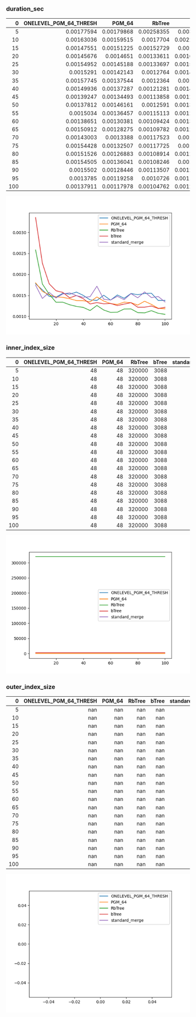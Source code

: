 ### duration_sec

|   0 |   ONELEVEL_PGM_64_THRESH |     PGM_64 |     RbTree |      bTree |   standard_merge |
|----:|-------------------------:|-----------:|-----------:|-----------:|-----------------:|
|   5 |               0.00177594 | 0.00179868 | 0.00258355 | 0.0033557  |       0.00174178 |
|  10 |               0.00163036 | 0.00159515 | 0.0017704  | 0.00226543 |       0.00142661 |
|  15 |               0.00147551 | 0.00151225 | 0.00152729 | 0.0017751  |       0.00157128 |
|  20 |               0.00145676 | 0.0014651  | 0.00133611 | 0.00161049 |       0.00143736 |
|  25 |               0.00154952 | 0.00145188 | 0.00133697 | 0.00156979 |       0.00153345 |
|  30 |               0.0015291  | 0.00142143 | 0.0012764  | 0.00144114 |       0.00156085 |
|  35 |               0.00157745 | 0.00137544 | 0.0012364  | 0.0014961  |       0.00149309 |
|  40 |               0.00149936 | 0.00137287 | 0.00121281 | 0.00142123 |       0.00145377 |
|  45 |               0.00139247 | 0.00134493 | 0.00113858 | 0.00129543 |       0.00146933 |
|  50 |               0.00137812 | 0.00146161 | 0.0012591  | 0.00132759 |       0.00171784 |
|  55 |               0.0015034  | 0.00136457 | 0.00115113 | 0.00129909 |       0.0014076  |
|  60 |               0.00138651 | 0.00130381 | 0.00109424 | 0.00130759 |       0.00138849 |
|  65 |               0.00150912 | 0.00128275 | 0.00109782 | 0.00125745 |       0.00147716 |
|  70 |               0.00143003 | 0.0013388  | 0.00117523 | 0.0012922  |       0.00139733 |
|  75 |               0.00154428 | 0.00132507 | 0.00117725 | 0.0013259  |       0.00154098 |
|  80 |               0.00151526 | 0.00126883 | 0.00108914 | 0.00121699 |       0.00144139 |
|  85 |               0.00154505 | 0.00136041 | 0.00108246 | 0.0012182  |       0.00158267 |
|  90 |               0.0015502  | 0.00128446 | 0.00113507 | 0.00124635 |       0.00144652 |
|  95 |               0.0013785  | 0.00119258 | 0.0010726  | 0.00118713 |       0.00147255 |
| 100 |               0.00137911 | 0.00117978 | 0.00104762 | 0.00121453 |       0.00134294 |

![duration_sec.png](duration_sec.png)

### inner_index_size

|   0 |   ONELEVEL_PGM_64_THRESH |   PGM_64 |   RbTree |   bTree |   standard_merge |
|----:|-------------------------:|---------:|---------:|--------:|-----------------:|
|   5 |                       48 |       48 |   320000 |    3088 |              nan |
|  10 |                       48 |       48 |   320000 |    3088 |              nan |
|  15 |                       48 |       48 |   320000 |    3088 |              nan |
|  20 |                       48 |       48 |   320000 |    3088 |              nan |
|  25 |                       48 |       48 |   320000 |    3088 |              nan |
|  30 |                       48 |       48 |   320000 |    3088 |              nan |
|  35 |                       48 |       48 |   320000 |    3088 |              nan |
|  40 |                       48 |       48 |   320000 |    3088 |              nan |
|  45 |                       48 |       48 |   320000 |    3088 |              nan |
|  50 |                       48 |       48 |   320000 |    3088 |              nan |
|  55 |                       48 |       48 |   320000 |    3088 |              nan |
|  60 |                       48 |       48 |   320000 |    3088 |              nan |
|  65 |                       48 |       48 |   320000 |    3088 |              nan |
|  70 |                       48 |       48 |   320000 |    3088 |              nan |
|  75 |                       48 |       48 |   320000 |    3088 |              nan |
|  80 |                       48 |       48 |   320000 |    3088 |              nan |
|  85 |                       48 |       48 |   320000 |    3088 |              nan |
|  90 |                       48 |       48 |   320000 |    3088 |              nan |
|  95 |                       48 |       48 |   320000 |    3088 |              nan |
| 100 |                       48 |       48 |   320000 |    3088 |              nan |

![inner_index_size.png](inner_index_size.png)

### outer_index_size

|   0 |   ONELEVEL_PGM_64_THRESH |   PGM_64 |   RbTree |   bTree |   standard_merge |
|----:|-------------------------:|---------:|---------:|--------:|-----------------:|
|   5 |                      nan |      nan |      nan |     nan |              nan |
|  10 |                      nan |      nan |      nan |     nan |              nan |
|  15 |                      nan |      nan |      nan |     nan |              nan |
|  20 |                      nan |      nan |      nan |     nan |              nan |
|  25 |                      nan |      nan |      nan |     nan |              nan |
|  30 |                      nan |      nan |      nan |     nan |              nan |
|  35 |                      nan |      nan |      nan |     nan |              nan |
|  40 |                      nan |      nan |      nan |     nan |              nan |
|  45 |                      nan |      nan |      nan |     nan |              nan |
|  50 |                      nan |      nan |      nan |     nan |              nan |
|  55 |                      nan |      nan |      nan |     nan |              nan |
|  60 |                      nan |      nan |      nan |     nan |              nan |
|  65 |                      nan |      nan |      nan |     nan |              nan |
|  70 |                      nan |      nan |      nan |     nan |              nan |
|  75 |                      nan |      nan |      nan |     nan |              nan |
|  80 |                      nan |      nan |      nan |     nan |              nan |
|  85 |                      nan |      nan |      nan |     nan |              nan |
|  90 |                      nan |      nan |      nan |     nan |              nan |
|  95 |                      nan |      nan |      nan |     nan |              nan |
| 100 |                      nan |      nan |      nan |     nan |              nan |

![outer_index_size.png](outer_index_size.png)


